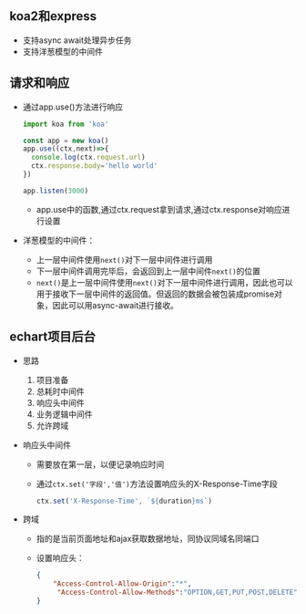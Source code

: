 ## koa2和express

* 支持async await处理异步任务
* 支持洋葱模型的中间件

## 请求和响应

* 通过app.use()方法进行响应

  ```js
  import koa from 'koa'
  
  const app = new koa()
  app.use((ctx,next)=>{
    console.log(ctx.request.url)
    ctx.response.body='hello world'
  })
  
  app.listen(3000)
  ```

  * app.use中的函数,通过ctx.request拿到请求,通过ctx.response对响应进行设置

* 洋葱模型的中间件：
  * 上一层中间件使用`next()`对下一层中间件进行调用
  * 下一层中间件调用完毕后，会返回到上一层中间件`next()`的位置
  * `next()`是上一层中间件使用`next()`对下一层中间件进行调用，因此也可以用于接收下一层中间件的返回值。但返回的数据会被包装成promise对象，因此可以用async-await进行接收。

## echart项目后台

* 思路

  1. 项目准备
  2. 总耗时中间件
  3. 响应头中间件
  4. 业务逻辑中间件
  5. 允许跨域

* 响应头中间件

  * 需要放在第一层，以便记录响应时间 

  * 通过`ctx.set('字段','值')`方法设置响应头的X-Response-Time字段

    ```js
    ctx.set('X-Response-Time', `${duration}ms`)
    ```

* 跨域

  * 指的是当前页面地址和ajax获取数据地址，同协议同域名同端口

  * 设置响应头：

    ```json
    {
        "Access-Control-Allow-Origin":"*",
         "Access-Control-Allow-Methods":"OPTION,GET,PUT,POST,DELETE",
    }
    ```











